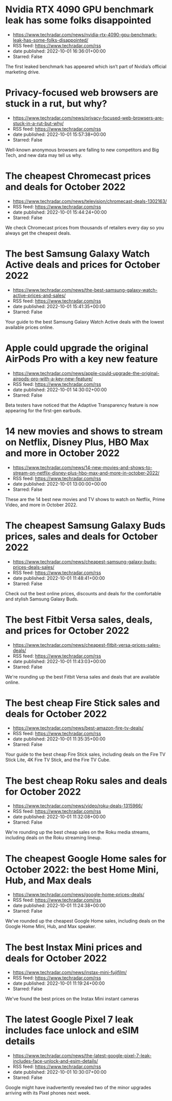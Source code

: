 # Nvidia RTX 4090 GPU benchmark leak has some folks disappointed
 - https://www.techradar.com/news/nvidia-rtx-4090-gpu-benchmark-leak-has-some-folks-disappointed/
 - RSS feed: https://www.techradar.com/rss
 - date published: 2022-10-01 16:36:01+00:00
 - Starred: False

The first leaked benchmark has appeared which isn’t part of Nvidia’s official marketing drive.

# Privacy-focused web browsers are stuck in a rut, but why?
 - https://www.techradar.com/news/privacy-focused-web-browsers-are-stuck-in-a-rut-but-why/
 - RSS feed: https://www.techradar.com/rss
 - date published: 2022-10-01 15:57:38+00:00
 - Starred: False

Well-known anonymous browsers are falling to new competitors and Big Tech, and new data may tell us why.

# The cheapest Chromecast prices and deals for October 2022
 - https://www.techradar.com/news/television/chromecast-deals-1302163/
 - RSS feed: https://www.techradar.com/rss
 - date published: 2022-10-01 15:44:24+00:00
 - Starred: False

We check Chromecast prices from thousands of retailers every day so you always get the cheapest deals.

# The best Samsung Galaxy Watch Active deals and prices for October 2022
 - https://www.techradar.com/news/the-best-samsung-galaxy-watch-active-prices-and-sales/
 - RSS feed: https://www.techradar.com/rss
 - date published: 2022-10-01 15:41:35+00:00
 - Starred: False

Your guide to the best Samsung Galaxy Watch Active deals with the lowest available prices online.

# Apple could upgrade the original AirPods Pro with a key new feature
 - https://www.techradar.com/news/apple-could-upgrade-the-original-airpods-pro-with-a-key-new-feature/
 - RSS feed: https://www.techradar.com/rss
 - date published: 2022-10-01 14:30:02+00:00
 - Starred: False

Beta testers have noticed that the Adaptive Transparency feature is now appearing for the first-gen earbuds.

# 14 new movies and shows to stream on Netflix, Disney Plus, HBO Max and more in October 2022
 - https://www.techradar.com/news/14-new-movies-and-shows-to-stream-on-netflix-disney-plus-hbo-max-and-more-in-october-2022/
 - RSS feed: https://www.techradar.com/rss
 - date published: 2022-10-01 13:00:00+00:00
 - Starred: False

These are the 14 best new movies and TV shows to watch on Netflix, Prime Video, and more in October 2022.

# The cheapest Samsung Galaxy Buds prices, sales and deals for October 2022
 - https://www.techradar.com/news/cheapest-samsung-galaxy-buds-prices-deals-sales/
 - RSS feed: https://www.techradar.com/rss
 - date published: 2022-10-01 11:48:41+00:00
 - Starred: False

Check out the best online prices, discounts and deals for the comfortable and stylish Samsung Galaxy Buds.

# The best Fitbit Versa sales, deals, and prices for October 2022
 - https://www.techradar.com/news/cheapest-fitbit-versa-prices-sales-deals/
 - RSS feed: https://www.techradar.com/rss
 - date published: 2022-10-01 11:43:03+00:00
 - Starred: False

We're rounding up the best Fitbit Versa sales and deals that are available online.

# The best cheap Fire Stick sales and deals for October 2022
 - https://www.techradar.com/news/best-amazon-fire-tv-deals/
 - RSS feed: https://www.techradar.com/rss
 - date published: 2022-10-01 11:35:35+00:00
 - Starred: False

Your guide to the best cheap Fire Stick sales, including deals on the Fire TV Stick Lite,  4K Fire TV Stick, and the Fire TV Cube.

# The best cheap Roku sales and deals for October 2022
 - https://www.techradar.com/news/video/roku-deals-1315966/
 - RSS feed: https://www.techradar.com/rss
 - date published: 2022-10-01 11:32:08+00:00
 - Starred: False

We're rounding up the best cheap sales on the Roku media streams, including deals on the Roku streaming lineup.

# The cheapest Google Home sales for October 2022: the best Home Mini, Hub, and Max deals
 - https://www.techradar.com/news/google-home-prices-deals/
 - RSS feed: https://www.techradar.com/rss
 - date published: 2022-10-01 11:24:38+00:00
 - Starred: False

We've rounded up the cheapest Google Home sales, including deals on the Google Home Mini, Hub, and Max speaker.

# The best Instax Mini prices and deals for October 2022
 - https://www.techradar.com/news/instax-mini-fujifilm/
 - RSS feed: https://www.techradar.com/rss
 - date published: 2022-10-01 11:19:24+00:00
 - Starred: False

We've found the best prices on the Instax Mini instant cameras

# The latest Google Pixel 7 leak includes face unlock and eSIM details
 - https://www.techradar.com/news/the-latest-google-pixel-7-leak-includes-face-unlock-and-esim-details/
 - RSS feed: https://www.techradar.com/rss
 - date published: 2022-10-01 10:30:07+00:00
 - Starred: False

Google might have inadvertently revealed two of the minor upgrades arriving with its Pixel phones next week.
